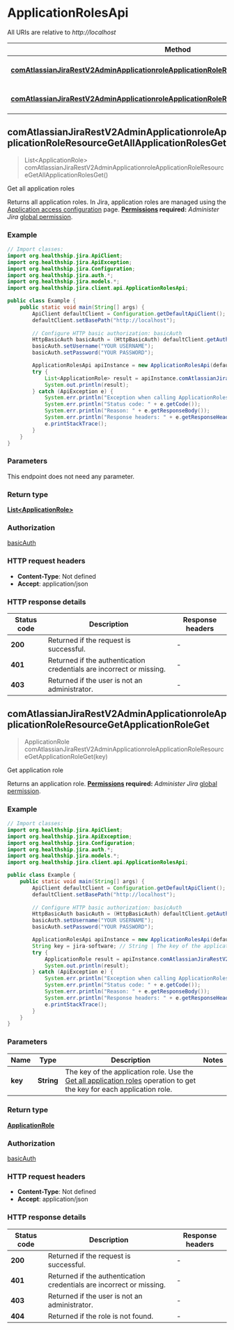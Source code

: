# ApplicationRolesApi

All URIs are relative to *http://localhost*

Method | HTTP request | Description
------------- | ------------- | -------------
[**comAtlassianJiraRestV2AdminApplicationroleApplicationRoleResourceGetAllApplicationRolesGet**](ApplicationRolesApi.md#comAtlassianJiraRestV2AdminApplicationroleApplicationRoleResourceGetAllApplicationRolesGet) | **GET** /rest/api/3/applicationrole | Get all application roles
[**comAtlassianJiraRestV2AdminApplicationroleApplicationRoleResourceGetApplicationRoleGet**](ApplicationRolesApi.md#comAtlassianJiraRestV2AdminApplicationroleApplicationRoleResourceGetApplicationRoleGet) | **GET** /rest/api/3/applicationrole/{key} | Get application role



## comAtlassianJiraRestV2AdminApplicationroleApplicationRoleResourceGetAllApplicationRolesGet

> List&lt;ApplicationRole&gt; comAtlassianJiraRestV2AdminApplicationroleApplicationRoleResourceGetAllApplicationRolesGet()

Get all application roles

Returns all application roles. In Jira, application roles are managed using the [Application access configuration](https://confluence.atlassian.com/x/3YxjL) page.  **[Permissions](#permissions) required:** *Administer Jira* [global permission](https://confluence.atlassian.com/x/x4dKLg).

### Example

```java
// Import classes:
import org.healthship.jira.ApiClient;
import org.healthship.jira.ApiException;
import org.healthship.jira.Configuration;
import org.healthship.jira.auth.*;
import org.healthship.jira.models.*;
import org.healthship.jira.client.api.ApplicationRolesApi;

public class Example {
    public static void main(String[] args) {
        ApiClient defaultClient = Configuration.getDefaultApiClient();
        defaultClient.setBasePath("http://localhost");
        
        // Configure HTTP basic authorization: basicAuth
        HttpBasicAuth basicAuth = (HttpBasicAuth) defaultClient.getAuthentication("basicAuth");
        basicAuth.setUsername("YOUR USERNAME");
        basicAuth.setPassword("YOUR PASSWORD");

        ApplicationRolesApi apiInstance = new ApplicationRolesApi(defaultClient);
        try {
            List<ApplicationRole> result = apiInstance.comAtlassianJiraRestV2AdminApplicationroleApplicationRoleResourceGetAllApplicationRolesGet();
            System.out.println(result);
        } catch (ApiException e) {
            System.err.println("Exception when calling ApplicationRolesApi#comAtlassianJiraRestV2AdminApplicationroleApplicationRoleResourceGetAllApplicationRolesGet");
            System.err.println("Status code: " + e.getCode());
            System.err.println("Reason: " + e.getResponseBody());
            System.err.println("Response headers: " + e.getResponseHeaders());
            e.printStackTrace();
        }
    }
}
```

### Parameters

This endpoint does not need any parameter.

### Return type

[**List&lt;ApplicationRole&gt;**](ApplicationRole.md)

### Authorization

[basicAuth](../README.md#basicAuth)

### HTTP request headers

- **Content-Type**: Not defined
- **Accept**: application/json

### HTTP response details
| Status code | Description | Response headers |
|-------------|-------------|------------------|
| **200** | Returned if the request is successful. |  -  |
| **401** | Returned if the authentication credentials are incorrect or missing. |  -  |
| **403** | Returned if the user is not an administrator. |  -  |


## comAtlassianJiraRestV2AdminApplicationroleApplicationRoleResourceGetApplicationRoleGet

> ApplicationRole comAtlassianJiraRestV2AdminApplicationroleApplicationRoleResourceGetApplicationRoleGet(key)

Get application role

Returns an application role.  **[Permissions](#permissions) required:** *Administer Jira* [global permission](https://confluence.atlassian.com/x/x4dKLg).

### Example

```java
// Import classes:
import org.healthship.jira.ApiClient;
import org.healthship.jira.ApiException;
import org.healthship.jira.Configuration;
import org.healthship.jira.auth.*;
import org.healthship.jira.models.*;
import org.healthship.jira.client.api.ApplicationRolesApi;

public class Example {
    public static void main(String[] args) {
        ApiClient defaultClient = Configuration.getDefaultApiClient();
        defaultClient.setBasePath("http://localhost");
        
        // Configure HTTP basic authorization: basicAuth
        HttpBasicAuth basicAuth = (HttpBasicAuth) defaultClient.getAuthentication("basicAuth");
        basicAuth.setUsername("YOUR USERNAME");
        basicAuth.setPassword("YOUR PASSWORD");

        ApplicationRolesApi apiInstance = new ApplicationRolesApi(defaultClient);
        String key = jira-software; // String | The key of the application role. Use the [Get all application roles](#api-rest-api-3-applicationrole-get) operation to get the key for each application role.
        try {
            ApplicationRole result = apiInstance.comAtlassianJiraRestV2AdminApplicationroleApplicationRoleResourceGetApplicationRoleGet(key);
            System.out.println(result);
        } catch (ApiException e) {
            System.err.println("Exception when calling ApplicationRolesApi#comAtlassianJiraRestV2AdminApplicationroleApplicationRoleResourceGetApplicationRoleGet");
            System.err.println("Status code: " + e.getCode());
            System.err.println("Reason: " + e.getResponseBody());
            System.err.println("Response headers: " + e.getResponseHeaders());
            e.printStackTrace();
        }
    }
}
```

### Parameters


Name | Type | Description  | Notes
------------- | ------------- | ------------- | -------------
 **key** | **String**| The key of the application role. Use the [Get all application roles](#api-rest-api-3-applicationrole-get) operation to get the key for each application role. |

### Return type

[**ApplicationRole**](ApplicationRole.md)

### Authorization

[basicAuth](../README.md#basicAuth)

### HTTP request headers

- **Content-Type**: Not defined
- **Accept**: application/json

### HTTP response details
| Status code | Description | Response headers |
|-------------|-------------|------------------|
| **200** | Returned if the request is successful. |  -  |
| **401** | Returned if the authentication credentials are incorrect or missing. |  -  |
| **403** | Returned if the user is not an administrator. |  -  |
| **404** | Returned if the role is not found. |  -  |


